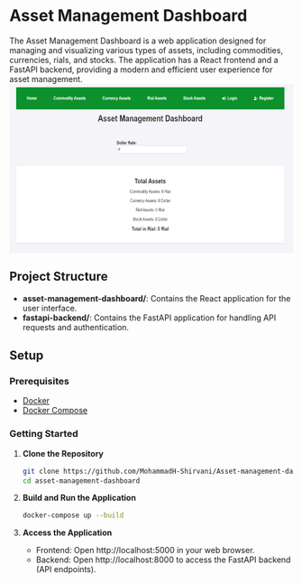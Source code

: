 # Asset Management Dashboard

The Asset Management Dashboard is a web application designed for managing and visualizing various types of assets, including commodities, currencies, rials, and stocks. The application has a React frontend and a FastAPI backend, providing a modern and efficient user experience for asset management.
<img src="WebShot.png" alt="Git Flow" width="600" height="300" align="center">


## Project Structure

- **asset-management-dashboard/**: Contains the React application for the user interface.
- **fastapi-backend/**: Contains the FastAPI application for handling API requests and authentication.

## Setup

### Prerequisites

- [Docker](https://www.docker.com/get-started)
- [Docker Compose](https://docs.docker.com/compose/install/)

### Getting Started

1. **Clone the Repository**

   ```bash
   git clone https://github.com/MohammadH-Shirvani/Asset-management-dashboard.git
   cd asset-management-dashboard
   ```
2. **Build and Run the Application**

   ```bash
   docker-compose up --build
   ```
3. **Access the Application**
   - Frontend: Open http://localhost:5000 in your web browser.
   - Backend: Open http://localhost:8000 to access the FastAPI backend (API endpoints).
